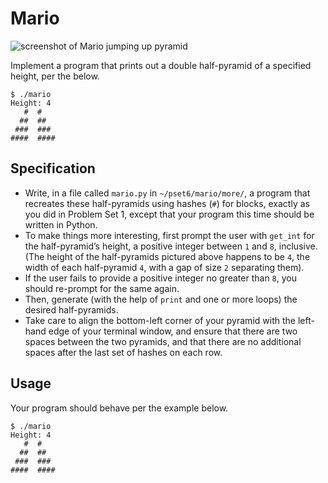 # Mario

![screenshot of Mario jumping up pyramid](https://cs50.harvard.edu/x/2021/psets/6/mario/more/pyramids.png)

Implement a program that prints out a double half-pyramid of a specified height, per the below.
```
$ ./mario
Height: 4
   #  #
  ##  ##
 ###  ###
####  ####
```

## Specification

- Write, in a file called `mario.py` in `~/pset6/mario/more/`, a program that recreates these half-pyramids using hashes (`#`) for blocks, exactly as you did in Problem Set 1, except that your program this time should be written in Python.
- To make things more interesting, first prompt the user with `get_int` for the half-pyramid’s height, a positive integer between `1` and `8`, inclusive. (The height of the half-pyramids pictured above happens to be `4`, the width of each half-pyramid `4`, with a gap of size `2` separating them).
- If the user fails to provide a positive integer no greater than `8`, you should re-prompt for the same again.
- Then, generate (with the help of `print` and one or more loops) the desired half-pyramids.
- Take care to align the bottom-left corner of your pyramid with the left-hand edge of your terminal window, and ensure that there are two spaces between the two pyramids, and that there are no additional spaces after the last set of hashes on each row.


## Usage

Your program should behave per the example below.
```
$ ./mario
Height: 4
   #  #
  ##  ##
 ###  ###
####  ####
```
